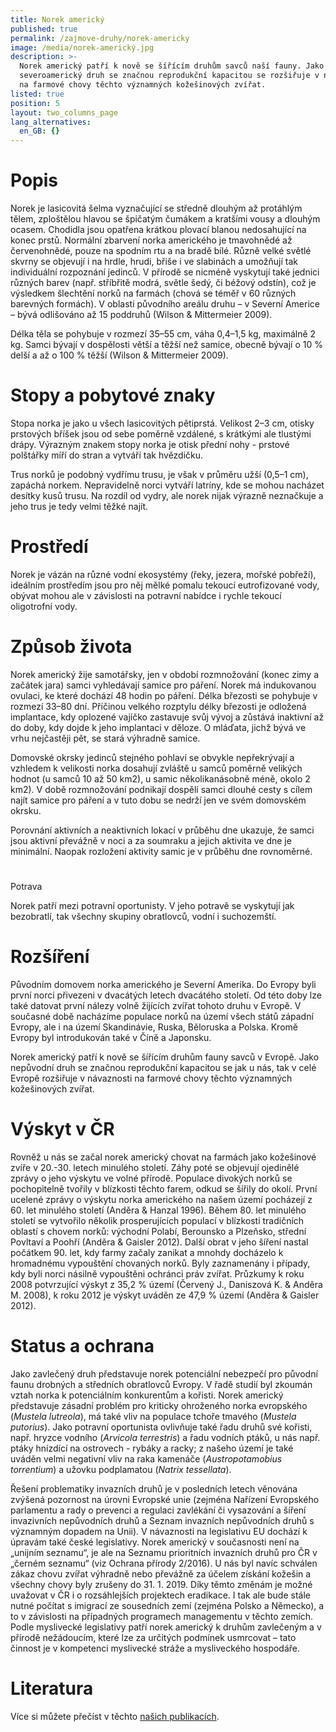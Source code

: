 ```yaml
---
title: Norek americký
published: true
permalink: /zajmove-druhy/norek-americky
image: /media/norek-americký.jpg
description: >-
  Norek americký patří k nově se šířícím druhům savců naší fauny. Jako nepůvodní
  severoamerický druh se značnou reprodukční kapacitou se rozšiřuje v návaznosti
  na farmové chovy těchto významných kožešinových zvířat.
listed: true
position: 5
layout: two_columns_page
lang_alternatives:
  en_GB: {}
---
```

# Popis

Norek je lasicovitá šelma vyznačující se středně dlouhým až protáhlým tělem, zploštělou hlavou se špičatým čumákem a kratšími vousy a dlouhým ocasem. Chodidla jsou opatřena krátkou plovací blanou nedosahující na konec prstů. Normální zbarvení norka amerického je tmavohnědé až červenohnědé, pouze na spodním rtu a na bradě bílé. Různě velké světlé skvrny se objevují i na hrdle, hrudi, břiše i ve slabinách a umožňují tak individuální rozpoznání jedinců. V přírodě se nicméně vyskytují také jednici různých barev (např. stříbřitě modrá, světle šedý, či béžový odstín), což je výsledkem šlechtění norků na farmách (chová se téměř v 60 různých barevných formách). V oblasti původního areálu druhu – v Severní Americe – bývá odlišováno až 15 poddruhů (Wilson & Mittermeier 2009).

Délka těla se pohybuje v rozmezí 35–55 cm, váha 0,4–1,5 kg, maximálně 2 kg. Samci bývají v dospělosti větší a těžší než samice, obecně bývají o 10 % delší a až o 100 % těžší (Wilson & Mittermeier 2009). 

# Stopy a pobytové znaky

Stopa norka je jako u všech lasicovitých pětiprstá. Velikost 2–3 cm, otisky prstových bříšek jsou od sebe poměrně vzdálené, s krátkými ale tlustými drápy. Výrazným znakem stopy norka je otisk přední nohy - prstové polštářky míří do stran a vytváří tak hvězdičku. 

Trus norků je podobný vydřímu trusu, je však v průměru užší (0,5–1 cm), zapáchá norkem. Nepravidelně norci vytváří latríny, kde se mohou nacházet desítky kusů trusu. Na rozdíl od vydry, ale norek nijak výrazně neznačkuje a jeho trus je tedy velmi těžké najít. 

# Prostředí

Norek je vázán na různé vodní ekosystémy (řeky, jezera, mořské pobřeží), ideálním prostředím jsou pro něj mělké pomalu tekoucí eutrofizované vody, obývat mohou ale v závislosti na potravní nabídce i rychle tekoucí oligotrofní vody.

# Způsob života

Norek americký žije samotářsky, jen v období rozmnožování (konec zimy a začátek jara) samci vyhledávají samice pro páření. Norek má indukovanou ovulaci, ke které dochází 48 hodin po páření. Délka březosti se pohybuje v rozmezí 33–80 dní. Příčinou velkého rozptylu délky březosti je odložená implantace, kdy oplozené vajíčko zastavuje svůj vývoj a zůstává inaktivní až do doby, kdy dojde k jeho implantaci v děloze. O mláďata, jichž bývá ve vrhu nejčastěji pět, se stará výhradně samice.

Domovské okrsky jedinců stejného pohlaví se obvykle nepřekrývají a vzhledem k velikosti norka dosahují zvláště u samců poměrně velikých hodnot (u samců 10 až 50 km2), u samic několikanásobně méně, okolo 2 km2). V době rozmnožování podnikají dospělí samci dlouhé cesty s cílem najít samice pro páření a v tuto dobu se nedrží jen ve svém domovském okrsku. 

Porovnání aktivních a neaktivních lokací v průběhu dne ukazuje, že samci jsou aktivní převážně v noci a za soumraku a jejich aktivita ve dne je minimální. Naopak rozložení aktivity samic je v průběhu dne rovnoměrné. 

# Potrava

Norek patří mezi potravní oportunisty. V jeho potravě se vyskytují jak bezobratlí, tak všechny skupiny obratlovců, vodní i suchozemští. 

# Rozšíření

Původním domovem norka amerického je Severní Amerika. Do Evropy byli první norci přivezeni v dvacátých letech dvacátého století. Od této doby lze také datovat první nálezy volně žijících zvířat tohoto druhu v Evropě. V současné době nacházíme populace norků na území všech států západní Evropy, ale i na území Skandinávie, Ruska, Běloruska a Polska. Kromě Evropy byl introdukován také v Číně a Japonsku. 

Norek americký patří k nově se šířícím druhům fauny savců v Evropě. Jako nepůvodní druh se značnou reprodukční kapacitou se jak u nás, tak v celé Evropě rozšiřuje v návaznosti na farmové chovy těchto významných kožešinových zvířat.

# Výskyt v ČR

Rovněž u nás se začal norek americký chovat na farmách jako kožešinové zvíře v 20.-30. letech minulého století. Záhy poté se objevují ojedinělé zprávy o jeho výskytu ve volné přírodě. Populace divokých norků se pochopitelně tvořily v blízkosti těchto farem, odkud se šířily do okolí. První ucelené zprávy o výskytu norka amerického na našem území pocházejí z 60. let minulého století (Anděra & Hanzal 1996). Během 80. let minulého století se vytvořilo několik prosperujících populací v blízkosti tradičních oblastí s chovem norků: východní Polabí, Berounsko a Plzeňsko, střední Povltaví a Poohří (Anděra & Gaisler 2012). Další obrat v jeho šíření nastal počátkem 90. let, kdy farmy začaly zanikat a mnohdy docházelo k hromadnému vypouštění chovaných norků. Byly zaznamenány i případy, kdy byli norci násilně vypouštěni ochránci práv zvířat. Průzkumy k roku 2008 potvrzující výskyt z 35,2 % území (Červený J., Daniszová K. & Anděra M. 2008), k roku 2012 je výskyt uváděn ze 47,9 % území (Anděra & Gaisler 2012).

# Status a ochrana

Jako zavlečený druh představuje norek potenciální nebezpečí pro původní faunu drobných a středních obratlovců Evropy. V řadě studií byl zkoumán vztah norka k potenciálním konkurentům a kořisti. Norek americký představuje zásadní problém pro kriticky ohroženého norka evropského (_Mustela lutreola_), má také vliv na populace tchoře tmavého (_Mustela putorius_). Jako potravní oportunista ovlivňuje také řadu druhů své kořisti, např. hryzce vodního (_Arvicola terrestris_) a řadu vodních ptáků, u nás např. ptáky hnízdící na ostrovech  - rybáky a racky; z našeho území je také uváděn velmi negativní vliv na raka kamenáče (_Austropotamobius torrentium_) a užovku podplamatou (_Natrix tessellata_).

Řešení problematiky invazních druhů je v posledních letech věnována zvýšená pozornost na úrovni Evropské unie (zejména Nařízení Evropského parlamentu a rady o prevenci a regulaci zavlékání či vysazování a šíření invazivních nepůvodních druhů a Seznam invazních nepůvodních druhů s významným dopadem na Unii). V návaznosti na legislativu EU dochází k úpravám také české legislativy. Norek americký v současnosti není na „unijním seznamu“, je ale na Seznamu prioritních invazních druhů pro ČR v „černém seznamu“ (viz Ochrana přírody 2/2016). U nás byl navíc schválen zákaz chovu zvířat výhradně nebo převážně za účelem získání kožešin a všechny chovy byly zrušeny do 31. 1. 2019. Díky těmto změnám je možné uvažovat v ČR i o rozsáhlejších projektech eradikace. I tak ale bude stále nutné počítat s imigrací ze sousedních zemí (zejména Polsko a Německo), a to v závislosti na případných programech managementu v těchto zemích. Podle myslivecké legislativy patří norek americký k druhům zavlečeným a v přírodě nežádoucím, které lze za určitých podmínek usmrcovat – tato činnost je v kompetenci myslivecké stráže a mysliveckého hospodáře. 

# Literatura

Více si můžete přečíst v těchto [našich publikacích](/publications#category=norek).
